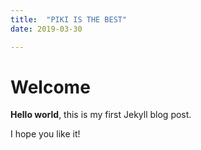 ```yaml
---
title:  "PIKI IS THE BEST"
date: 2019-03-30

---
```


# Welcome

**Hello world**, this is my first Jekyll blog post.

I hope you like it!
